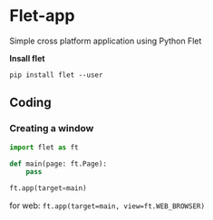 # Flet-app
Simple cross platform application using Python Flet

**Insall flet**
```
pip install flet --user
```

## Coding
### Creating a window
```python
import flet as ft

def main(page: ft.Page):
    pass

ft.app(target=main)
```
for web: `ft.app(target=main, view=ft.WEB_BROWSER)`

